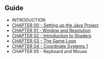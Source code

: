 

## Guide

* INTRODUCTION
* [CHAPTER 00 - Setting up the Java Project](guide/chapter00.md) 
* [CHAPTER 01 - Window and Resolution](guide/chapter01.md)
* [CHAPTER 02 - Introduction to Shaders](guide/chapter02.md) 
* [CHAPTER 03 - The Game Loop](guide/chapter03.md)
* [CHAPTER 04 - Coordinate Systems 1](guide/chapter04.md)
* CHAPTER 05 - Keyboard and Mouse
